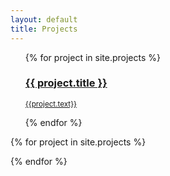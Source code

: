 ```yaml
---
layout: default
title: Projects
---
```



<ul class="projects">
{% for project in site.projects %}
	<a href="{{ project.url }}">
        <h3 class="post-title">{{ project.title }}</h3>
	    <p class="post-meta"><small>{{project.text}}</small></p>
    </a>
{% endfor %}
</ul>


{% for project in site.projects %}
<div class="post-preview">
</div>
{% endfor %}
